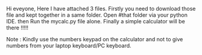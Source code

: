 Hi eveyone, Here I have attached 3 files.
Firstly you need to download those file and kept together in a same folder.
Open #that folder via your python IDE.
then Run the mycalc.py file alone.
Finally a simple calculator will be there !!!!!

Note : Kindly use the numbers keypad on the calculator and not to give numbers from your laptop keyboard/PC keyboard.
